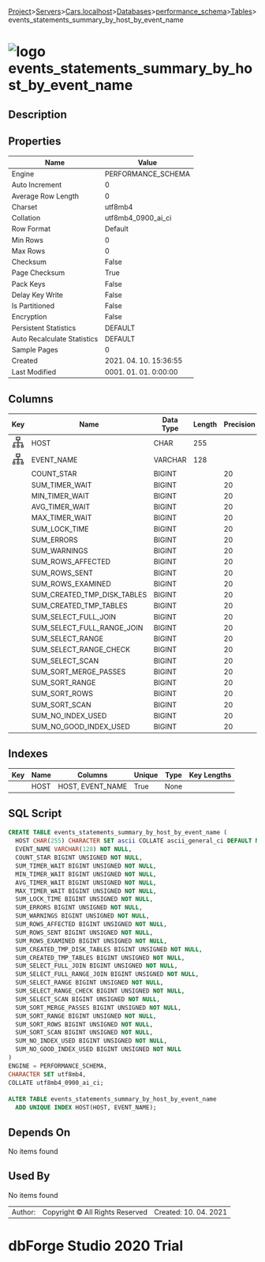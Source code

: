[Project](../../../../../startpage.md)>[Servers](../../../../Servers.md)>[Cars.localhost](../../../Cars.localhost.md)>[Databases](../../Databases.md)>[performance_schema](../performance_schema.md)>[Tables](Tables.md)>events_statements_summary_by_host_by_event_name


# ![logo](../../../../../Images/table64.svg) events_statements_summary_by_host_by_event_name

## <a name="#Description"></a>Description
> 
## <a name="#Properties"></a>Properties
|Name|Value|
|---|---|
|Engine|PERFORMANCE_SCHEMA|
|Auto Increment|0|
|Average Row Length|0|
|Charset|utf8mb4|
|Collation|utf8mb4_0900_ai_ci|
|Row Format|Default|
|Min Rows|0|
|Max Rows|0|
|Checksum|False|
|Page Checksum|True|
|Pack Keys|False|
|Delay Key Write|False|
|Is Partitioned|False|
|Encryption|False|
|Persistent Statistics|DEFAULT|
|Auto Recalculate Statistics|DEFAULT|
|Sample Pages|0|
|Created|2021. 04. 10. 15:36:55|
|Last Modified|0001. 01. 01. 0:00:00|


## <a name="#Columns"></a>Columns
|Key|Name|Data Type|Length|Precision|Scale|Unsigned|Zerofill|Binary|Not Null|Auto Increment|Default|Virtual|Description|
|:---:|---|---|---|---|---|---|---|---|---|---|---|---|---|
|[![Indexes HOST](../../../../../Images/index.svg)](#Indexes)|HOST|CHAR|255|||False|False|False|False|False|NULL|False||
|[![Indexes HOST](../../../../../Images/index.svg)](#Indexes)|EVENT_NAME|VARCHAR|128|||False|False|False|True|False||False||
||COUNT_STAR|BIGINT||20||True|False|False|True|False||False||
||SUM_TIMER_WAIT|BIGINT||20||True|False|False|True|False||False||
||MIN_TIMER_WAIT|BIGINT||20||True|False|False|True|False||False||
||AVG_TIMER_WAIT|BIGINT||20||True|False|False|True|False||False||
||MAX_TIMER_WAIT|BIGINT||20||True|False|False|True|False||False||
||SUM_LOCK_TIME|BIGINT||20||True|False|False|True|False||False||
||SUM_ERRORS|BIGINT||20||True|False|False|True|False||False||
||SUM_WARNINGS|BIGINT||20||True|False|False|True|False||False||
||SUM_ROWS_AFFECTED|BIGINT||20||True|False|False|True|False||False||
||SUM_ROWS_SENT|BIGINT||20||True|False|False|True|False||False||
||SUM_ROWS_EXAMINED|BIGINT||20||True|False|False|True|False||False||
||SUM_CREATED_TMP_DISK_TABLES|BIGINT||20||True|False|False|True|False||False||
||SUM_CREATED_TMP_TABLES|BIGINT||20||True|False|False|True|False||False||
||SUM_SELECT_FULL_JOIN|BIGINT||20||True|False|False|True|False||False||
||SUM_SELECT_FULL_RANGE_JOIN|BIGINT||20||True|False|False|True|False||False||
||SUM_SELECT_RANGE|BIGINT||20||True|False|False|True|False||False||
||SUM_SELECT_RANGE_CHECK|BIGINT||20||True|False|False|True|False||False||
||SUM_SELECT_SCAN|BIGINT||20||True|False|False|True|False||False||
||SUM_SORT_MERGE_PASSES|BIGINT||20||True|False|False|True|False||False||
||SUM_SORT_RANGE|BIGINT||20||True|False|False|True|False||False||
||SUM_SORT_ROWS|BIGINT||20||True|False|False|True|False||False||
||SUM_SORT_SCAN|BIGINT||20||True|False|False|True|False||False||
||SUM_NO_INDEX_USED|BIGINT||20||True|False|False|True|False||False||
||SUM_NO_GOOD_INDEX_USED|BIGINT||20||True|False|False|True|False||False||

## <a name="#Indexes"></a>Indexes
|Key|Name|Columns|Unique|Type|Key Lengths|
|:---:|---|---|---|---|---|
||HOST|HOST, EVENT_NAME|True|None||

## <a name="#SqlScript"></a>SQL Script
```SQL
CREATE TABLE events_statements_summary_by_host_by_event_name (
  HOST CHAR(255) CHARACTER SET ascii COLLATE ascii_general_ci DEFAULT NULL,
  EVENT_NAME VARCHAR(128) NOT NULL,
  COUNT_STAR BIGINT UNSIGNED NOT NULL,
  SUM_TIMER_WAIT BIGINT UNSIGNED NOT NULL,
  MIN_TIMER_WAIT BIGINT UNSIGNED NOT NULL,
  AVG_TIMER_WAIT BIGINT UNSIGNED NOT NULL,
  MAX_TIMER_WAIT BIGINT UNSIGNED NOT NULL,
  SUM_LOCK_TIME BIGINT UNSIGNED NOT NULL,
  SUM_ERRORS BIGINT UNSIGNED NOT NULL,
  SUM_WARNINGS BIGINT UNSIGNED NOT NULL,
  SUM_ROWS_AFFECTED BIGINT UNSIGNED NOT NULL,
  SUM_ROWS_SENT BIGINT UNSIGNED NOT NULL,
  SUM_ROWS_EXAMINED BIGINT UNSIGNED NOT NULL,
  SUM_CREATED_TMP_DISK_TABLES BIGINT UNSIGNED NOT NULL,
  SUM_CREATED_TMP_TABLES BIGINT UNSIGNED NOT NULL,
  SUM_SELECT_FULL_JOIN BIGINT UNSIGNED NOT NULL,
  SUM_SELECT_FULL_RANGE_JOIN BIGINT UNSIGNED NOT NULL,
  SUM_SELECT_RANGE BIGINT UNSIGNED NOT NULL,
  SUM_SELECT_RANGE_CHECK BIGINT UNSIGNED NOT NULL,
  SUM_SELECT_SCAN BIGINT UNSIGNED NOT NULL,
  SUM_SORT_MERGE_PASSES BIGINT UNSIGNED NOT NULL,
  SUM_SORT_RANGE BIGINT UNSIGNED NOT NULL,
  SUM_SORT_ROWS BIGINT UNSIGNED NOT NULL,
  SUM_SORT_SCAN BIGINT UNSIGNED NOT NULL,
  SUM_NO_INDEX_USED BIGINT UNSIGNED NOT NULL,
  SUM_NO_GOOD_INDEX_USED BIGINT UNSIGNED NOT NULL
)
ENGINE = PERFORMANCE_SCHEMA,
CHARACTER SET utf8mb4,
COLLATE utf8mb4_0900_ai_ci;

ALTER TABLE events_statements_summary_by_host_by_event_name 
  ADD UNIQUE INDEX HOST(HOST, EVENT_NAME);
```

## <a name="#DependsOn"></a>Depends On
No items found

## <a name="#UsedBy"></a>Used By
No items found

||||
|---|---|---|
|Author: |Copyright © All Rights Reserved|Created: 10. 04. 2021|
# dbForge Studio 2020 Trial